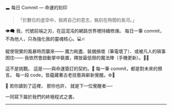 🕳️ 每日 Commit — 命運的刻印

> 「於數位的虛空中，我將自己的意志，銘刻在時間的長河。」



👁️‍🗨️ 我，代號前端之刃，在這混沌的網路世界裡持續修煉。
每日一筆 commit，不為他人，只為強化我的靈魂核心。💻🔥

縱使現實的風暴時而襲來——
魔力耗盡、裝備損壞（筆電壞了）、或被凡人的瑣事困住——
我依然會啟動掌中裝置，釋放最低限的魔法陣（手機更新）。📱🌀

這不是挑戰。
這是——與命運簽訂的契約。📜
每一筆 commit，都是對未來的預言。
每一段 code，皆蘊藏著古老技藝與嶄新覺醒。⚙️💫

🧿 若你讀到了這裡，
那你也許，
就是下一位覺醒者──

一同寫下屬於我們的終極程式之書。


---
